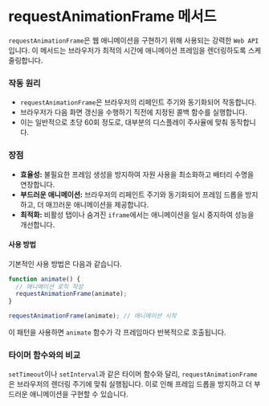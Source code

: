 # requestAnimationFrame 메서드

`requestAnimationFrame`은 웹 애니메이션을 구현하기 위해 사용되는 강력한 `Web API`입니다.
이 메서드는 브라우저가 최적의 시간에 애니메이션 프레임을 렌더링하도록 스케줄링합니다.

### 작동 원리

- `requestAnimationFrame`은 브라우저의 리페인트 주기와 동기화되어 작동합니다.
- 브라우저가 다음 화면 갱신을 수행하기 직전에 지정된 콜백 함수를 실행합니다.
- 이는 일반적으로 초당 60회 정도로, 대부분의 디스플레이 주사율에 맞춰 동작합니다.

### 장점

- **효율성:** 불필요한 프레임 생성을 방지하여 자원 사용을 최소화하고 배터리 수명을 연장합니다.
- **부드러운 애니메이션:** 브라우저의 리페인트 주기와 동기화되어 프레임 드롭을 방지하고, 더 매끄러운 애니메이션을 제공합니다.
- **최적화:** 비활성 탭이나 숨겨진 `iframe`에서는 애니메이션을 일시 중지하여 성능을 개선합니다.

#### 사용 방법

기본적인 사용 방법은 다음과 같습니다.

```js
function animate() {
  // 애니메이션 로직 작성
  requestAnimationFrame(animate);
}

requestAnimationFrame(animate); // 애니메이션 시작
```

이 패턴을 사용하면 `animate` 함수가 각 프레임마다 반복적으로 호출됩니다.

### 타이머 함수와의 비교

`setTimeout`이나 `setInterval`과 같은 타이머 함수와 달리, `requestAnimationFrame`은 브라우저의 렌더링 주기에 맞춰 실행됩니다.
이로 인해 프레임 드롭을 방지하고 더 부드러운 애니메이션을 구현할 수 있습니다.

